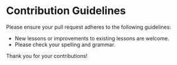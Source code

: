 # Contribution Guidelines
Please ensure your pull request adheres to the following guidelines:

* New lessons or improvements to existing lessons are welcome.
* Please check your spelling and grammar.

Thank you for your contributions!